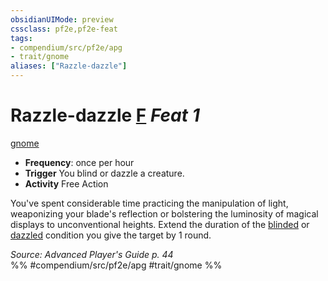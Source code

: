 ```yaml
---
obsidianUIMode: preview
cssclass: pf2e,pf2e-feat
tags:
- compendium/src/pf2e/apg
- trait/gnome
aliases: ["Razzle-dazzle"]
---
```

# Razzle-dazzle  [F](rules/core-rulebook/chapter-9-playing-the-game.md#Actions "Free Action") *Feat 1*  
[gnome](rules/traits/gnome.md "Gnome Ancestry & Heritage Trait")  

- **Frequency**: once per hour
- **Trigger** You blind or dazzle a creature.
- **Activity** Free Action

You've spent considerable time practicing the manipulation of light, weaponizing your blade's reflection or bolstering the luminosity of magical displays to unconventional heights. Extend the duration of the [blinded](rules/conditions.md#Blinded) or [dazzled](rules/conditions.md#Dazzled) condition you give the target by 1 round.

*Source: Advanced Player's Guide p. 44*  
%% #compendium/src/pf2e/apg #trait/gnome %%